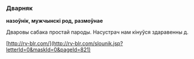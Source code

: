 ### Дварняк
**назоўнік, мужчынскі род, размоўнае**

Дваровы сабака простай пароды. Насустрач нам кінуўся здаравенны д.

<a rel="author">[http://rv-blr.com/](http://rv-blr.com/slounik.jsp?letterId=0&maskId=0&pageId=821)</a>

